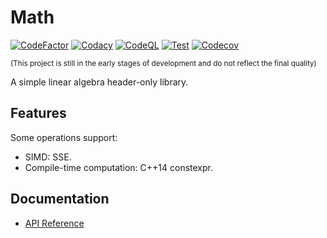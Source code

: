﻿# Math

[![CodeFactor](https://img.shields.io/codefactor/grade/github/ShenMian/Math/main?label=Code%20factor)](https://www.codefactor.io/repository/github/shenmian/math)
[![Codacy](https://img.shields.io/codacy/grade/c527e3f77b3e498a97ac955e9447537c/main?label=Codacy)](https://www.codacy.com/gh/ShenMian/Math/dashboard?utm_source=github.com&amp;utm_medium=referral&amp;utm_content=ShenMian/Math&amp;utm_campaign=Badge_Grade)
[![CodeQL](https://img.shields.io/github/actions/workflow/status/ShenMian/Math/codeql.yml?label=CodeQL)](https://github.com/ShenMian/Math/actions/workflows/codeql.yml)
[![Test](https://img.shields.io/github/actions/workflow/status/ShenMian/Math/test.yml?label=Test)](https://github.com/ShenMian/Math/actions/workflows/test.yml)
[![Codecov](https://img.shields.io/codecov/c/gh/ShenMian/Math/main)](https://codecov.io/gh/ShenMian/Math)

<sub>(This project is still in the early stages of development and do not reflect the final quality)</sub>  

A simple linear algebra header-only library.  

## Features

Some operations support:  

- SIMD: SSE.
- Compile-time computation: C++14 constexpr.

## Documentation

- [API Reference](https://shenmian.github.io/Math/index.html)

